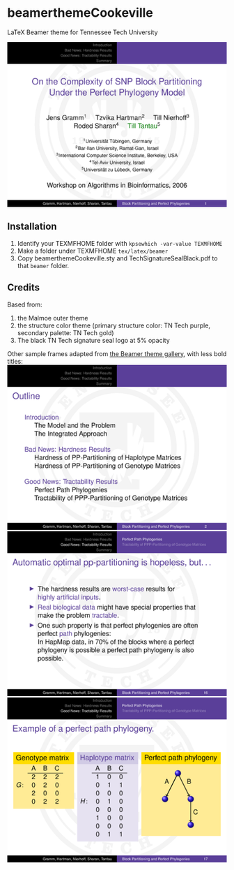 # beamerthemeCookeville
LaTeX Beamer theme for Tennessee Tech University

![Title frame](readme-figures/tantau-examples-1.png)

## Installation

1. Identify your TEXMFHOME folder with `kpsewhich -var-value TEXMFHOME`
2. Make a folder under TEXMFHOME `tex/latex/beamer`
3. Copy beamerthemeCookeville.sty and TechSignatureSealBlack.pdf to that `beamer` folder.

## Credits

Based from:
1. the Malmoe outer theme
2. the structure color theme (primary structure color: TN Tech purple, secondary palette: TN Tech gold)
3. The black TN Tech signature seal logo at 5% opacity

Other sample frames adapted from [the Beamer theme gallery](https://deic.uab.cat/~iblanes/beamer_gallery/), with less bold titles:
![ToC frame](readme-figures/tantau-examples-2.png)
![Text frame](readme-figures/tantau-examples-3.png)
![Blocks frame](readme-figures/tantau-examples-4.png)